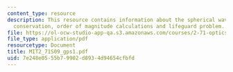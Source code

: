 ```yaml
---
content_type: resource
description: This resource contains information about the spherical waves and energy
  conservation, order of magnitude calculations and lifeguard problem.
file: https://ol-ocw-studio-app-qa.s3.amazonaws.com/courses/2-71-optics-spring-2009/7e248e0555b79902d8934d94654cfbfd_MIT2_71S09_gps1.pdf
file_type: application/pdf
resourcetype: Document
title: MIT2_71S09_gps1.pdf
uid: 7e248e05-55b7-9902-d893-4d94654cfbfd
---
```

